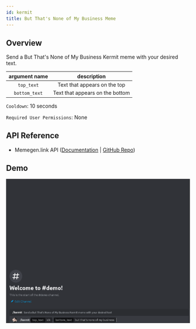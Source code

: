 ```yaml
---
id: kermit
title: But That's None of My Business Meme
---
```


## Overview

Send a But That's None of My Business Kermit meme with your desired text.

| argument name |           description           |
| :-----------: | :-----------------------------: |
|  `top_text`   |  Text that appears on the top   |
| `bottom_text` | Text that appears on the bottom |

`Cooldown`: 10 seconds

`Required User Permissions`: None

## API Reference

- Memegen.link API ([Documentation](https://memegen.link/) | [GitHub Repo](https://github.com/jacebrowning/memegen))

## Demo

![But That's None of My Business Meme Command Demo Gif](../../../public/memes/kermit.gif)
